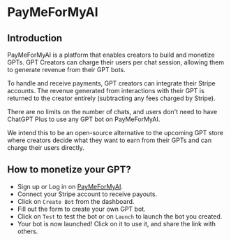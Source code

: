 # PayMeForMyAI

## Introduction

PayMeForMyAI is a platform that enables creators to build and monetize GPTs. GPT Creators can charge their users per chat session, allowing them to generate revenue from their GPT bots. 

To handle and receive payments, GPT creators can integrate their Stripe accounts. The revenue generated from interactions with their GPT is returned to the creator entirely (subtracting any fees charged by Stripe). 

There are no limits on the number of chats, and users don't need to have ChatGPT Plus to use any GPT bot on PayMeForMyAI.

We intend this to be an open-source alternative to the upcoming GPT store where creators decide what they want to earn from their GPTs and can charge their users directly. 

## How to monetize your GPT? 

* Sign up or Log in on [PayMeForMyAI](https://www.paymeformyai.com/signup). 
* Connect your Stripe account to receive payouts.
* Click on `Create Bot` from the dashboard.
* Fill out the form to create your own GPT bot.
* Click on `Test` to test the bot or on `Launch` to launch the bot you created.
* Your bot is now launched! Click on it to use it, and share the link with others. 
